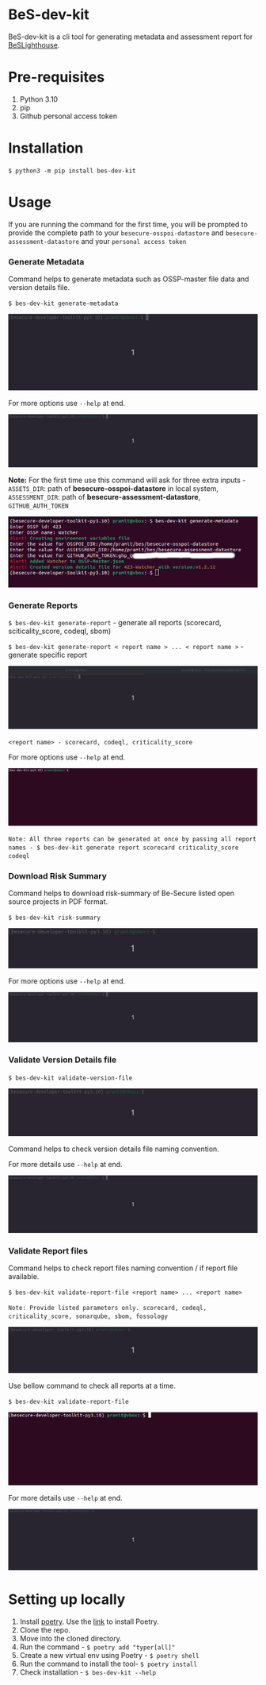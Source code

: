 # BeS-dev-kit

BeS-dev-kit is a cli tool for generating metadata and assessment report for [BeSLighthouse](https://github.com/Be-Secure/BeSLighthouse).

# Pre-requisites

1. Python 3.10
2. pip
3. Github personal access token

# Installation

`$ python3 -m pip install bes-dev-kit`

# Usage

If you are running the command for the first time, you will be prompted to provide the complete path to your `besecure-osspoi-datastore` and `besecure-assessment-datastore` and your `personal access token`

### Generate Metadata

Command helps to generate metadata such as OSSP-master file data and version details file.

`$ bes-dev-kit generate-metadata`

![generate metadata](docs/generate-metadata.gif)

For more options use `--help` at end.

![metadata help](docs/generate-metadata--help.gif)

**Note:** For the first time use this command will ask for three extra inputs - `ASSETS_DIR`: path of **besecure-osspoi-datastore** in local system, `ASSESSMENT_DIR`: path of **besecure-assessment-datastore**, `GITHUB_AUTH_TOKEN`

![metadata first time](docs/generate-metadata-first-time.jpg)

### Generate Reports

`$ bes-dev-kit generate-report` -  generate all reports (scorecard, sciticality_score, codeql, sbom)

`$ bes-dev-kit generate-report < report name > ... < report name >` - generate specific report

![generate report](docs/generate-report.gif)

`<report name> - scorecard, codeql, criticality_score`

For more options use `--help` at end.

![report help](docs/generate-report--help.gif)

`Note: All three reports can be generated at once by passing all report names - $ bes-dev-kit generate report scorecard criticality_score codeql`

### Download Risk Summary

Command helps to download risk-summary of Be-Secure listed open source projects in PDF format.

`$ bes-dev-kit risk-summary`

![risk_summary](docs/risk-summary.gif)

For more options use `--help` at end.

![risk_summary help](docs/risk-summary--help.gif)

### Validate Version Details file

`$ bes-dev-kit validate-version-file`

![validate version_file](docs/validate-version-file.gif)

Command helps to check version details file naming convention.

For more details use `--help` at end.

![validate version_file help](docs/validate-version-file--help.gif)

### Validate Report files

Command helps to check report files naming convention / if report file available.

`$ bes-dev-kit validate-report-file <report name> ... <report name>`

`Note: Provide listed parameters only. scorecard, codeql, criticality_score, sonarqube, sbom, fossology`

![validate report_file](docs/validate-report-file.gif)

Use bellow command to check all reports at a time.

`$ bes-dev-kit validate-report-file`

![validate report_file](docs/validate-report-file-all-report.gif)

For more details use `--help` at end.

![validate version_file help](docs/validate-report-file--help.gif)

# Setting up locally

1. Install [poetry](https://python-poetry.org/). Use the [link](https://python-poetry.org/docs/) to install Poetry.
2. Clone the repo.
3. Move into the cloned directory.
4. Run the command - `$ poetry add "typer[all]"`
5. Create a new virtual env using Poetry - `$ poetry shell`
6. Run the command to install the tool- `$ poetry install`
7. Check installation - `$ bes-dev-kit --help`


